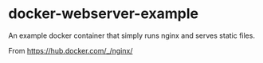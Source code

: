 # docker-webserver-example

An example docker container that simply runs nginx and serves static files.

From https://hub.docker.com/_/nginx/
